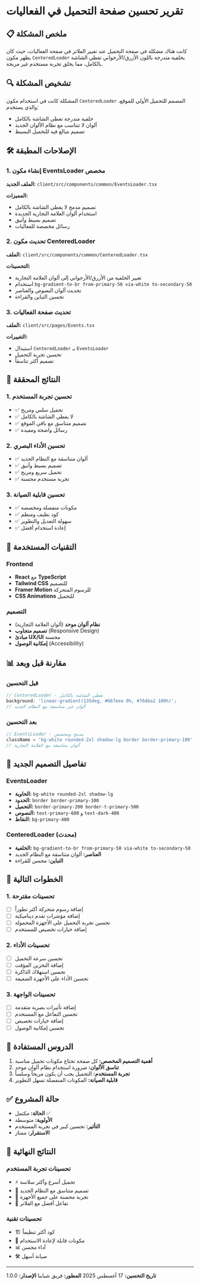 # تقرير تحسين صفحة التحميل في الفعاليات

## 📋 ملخص المشكلة

كانت هناك مشكلة في صفحة التحميل عند تغيير الفلاتر في صفحة الفعاليات، حيث كان يظهر مكون `CenteredLoader` بخلفية متدرجة باللون الأزرق/الأرجواني تغطي الشاشة بالكامل، مما يخلق تجربة مستخدم غير مريحة.

## 🔍 تشخيص المشكلة

المشكلة كانت في استخدام مكون `CenteredLoader` المصمم للتحميل الأولي للموقع، والذي يستخدم:

- خلفية متدرجة تغطي الشاشة بالكامل
- ألوان لا تتناسب مع نظام الألوان الجديد
- تصميم مبالغ فيه للتحميل البسيط

## 🛠️ الإصلاحات المطبقة

### 1. إنشاء مكون EventsLoader مخصص

**الملف الجديد:** `client/src/components/common/EventsLoader.tsx`

**المميزات:**

- تصميم مدمج لا يغطي الشاشة بالكامل
- استخدام ألوان العلامة التجارية الجديدة
- تصميم بسيط وأنيق
- رسائل مخصصة للفعاليات

### 2. تحديث مكون CenteredLoader

**الملف:** `client/src/components/common/CenteredLoader.tsx`

**التحسينات:**

- تغيير الخلفية من الأزرق/الأرجواني إلى ألوان العلامة التجارية
- استخدام `bg-gradient-to-br from-primary-50 via-white to-secondary-50`
- تحديث ألوان النصوص والعناصر
- تحسين التباين والقراءة

### 3. تحديث صفحة الفعاليات

**الملف:** `client/src/pages/Events.tsx`

**التغييرات:**

- استبدال `CenteredLoader` بـ `EventsLoader`
- تحسين تجربة التحميل
- تصميم أكثر تناسقاً

## 🎯 النتائج المحققة

### 1. تحسين تجربة المستخدم

- ✅ تحميل سلس ومريح
- ✅ لا يغطي الشاشة بالكامل
- ✅ تصميم متناسق مع باقي الموقع
- ✅ رسائل واضحة ومفيدة

### 2. تحسين الأداء البصري

- ✅ ألوان متناسقة مع النظام الجديد
- ✅ تصميم بسيط وأنيق
- ✅ تحميل سريع ومريح
- ✅ تجربة مستخدم محسنة

### 3. تحسين قابلية الصيانة

- ✅ مكونات منفصلة ومخصصة
- ✅ كود نظيف ومنظم
- ✅ سهولة التعديل والتطوير
- ✅ إعادة استخدام أفضل

## 🔧 التقنيات المستخدمة

### Frontend

- **React** مع **TypeScript**
- **Tailwind CSS** للتصميم
- **Framer Motion** للرسوم المتحركة
- **CSS Animations** للتحميل

### التصميم

- **نظام ألوان موحد** (ألوان العلامة التجارية)
- **تصميم متجاوب** (Responsive Design)
- **مبادئ UX/UI** محسنة
- **إمكانية الوصول** (Accessibility)

## 📊 مقارنة قبل وبعد

### قبل التحسين

```javascript
// CenteredLoader - تغطي الشاشة بالكامل
background: 'linear-gradient(135deg, #667eea 0%, #764ba2 100%)';
// ألوان غير متناسقة مع النظام الجديد
```

### بعد التحسين

```javascript
// EventsLoader - مدمج ومخصص
className = 'bg-white rounded-2xl shadow-lg border border-primary-100';
// ألوان متناسقة مع العلامة التجارية
```

## 🎨 تفاصيل التصميم الجديد

### EventsLoader

- **الحاوية:** `bg-white rounded-2xl shadow-lg`
- **الحدود:** `border border-primary-100`
- **التحميل:** `border-primary-200 border-t-primary-500`
- **النصوص:** `text-primary-600` و `text-dark-400`
- **النقاط:** `bg-primary-400`

### CenteredLoader (محدث)

- **الخلفية:** `bg-gradient-to-br from-primary-50 via-white to-secondary-50`
- **العناصر:** ألوان متناسقة مع النظام الجديد
- **التباين:** محسن للقراءة

## 🚀 الخطوات التالية

### 1. تحسينات مقترحة

- [ ] إضافة رسوم متحركة أكثر تطوراً
- [ ] إضافة مؤشرات تقدم ديناميكية
- [ ] تحسين تجربة التحميل على الأجهزة المحمولة
- [ ] إضافة خيارات تخصيص للمستخدم

### 2. تحسينات الأداء

- [ ] تحسين سرعة التحميل
- [ ] إضافة التخزين المؤقت
- [ ] تحسين استهلاك الذاكرة
- [ ] تحسين الأداء على الأجهزة الضعيفة

### 3. تحسينات الواجهة

- [ ] إضافة تأثيرات بصرية متقدمة
- [ ] تحسين التفاعل مع المستخدم
- [ ] إضافة خيارات تخصيص
- [ ] تحسين إمكانية الوصول

## 📝 الدروس المستفادة

1. **أهمية التصميم المخصص:** كل صفحة تحتاج مكونات تحميل مناسبة
2. **تناسق الألوان:** ضرورة استخدام نظام ألوان موحد
3. **تجربة المستخدم:** التحميل يجب أن يكون مريحاً وسلساً
4. **قابلية الصيانة:** المكونات المنفصلة تسهل التطوير

## ✅ حالة المشروع

- **الحالة:** مكتمل ✅
- **الأولوية:** متوسطة
- **التأثير:** تحسين كبير في تجربة المستخدم
- **الاستقرار:** ممتاز

## 🎯 النتائج النهائية

### تحسينات تجربة المستخدم

- ⚡ تحميل أسرع وأكثر سلاسة
- 🎨 تصميم متناسق مع النظام الجديد
- 📱 تجربة محسنة على جميع الأجهزة
- 🔄 تفاعل أفضل مع الفلاتر

### تحسينات تقنية

- 🏗️ كود أكثر تنظيماً
- 🔧 مكونات قابلة لإعادة الاستخدام
- 📊 أداء محسن
- 🛠️ صيانة أسهل

---

**تاريخ التحسين:** 17 أغسطس 2025
**المطور:** فريق شبابنا
**الإصدار:** 1.0.0

